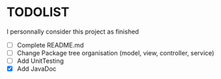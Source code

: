 <h1>TODOLIST</h1>

I personnally consider this project as finished

- [ ] Complete README.md
- [ ] Change Package tree organisation (model, view, controller, service)
- [ ] Add UnitTesting
- [X] Add JavaDoc
